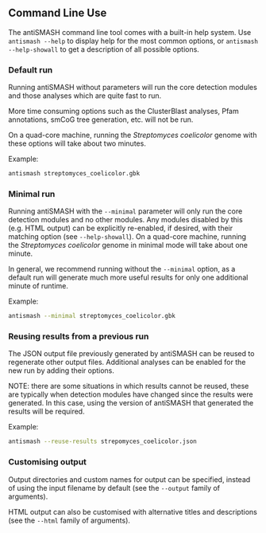 Command Line Use
----------------

The antiSMASH command line tool comes with a built-in help system. Use
`antismash --help` to display help for the most common options, or `antismash
--help-showall` to get a description of all possible options.


### Default run

Running antiSMASH without parameters will run the core detection modules
and those analyses which are quite fast to run.

More time consuming options such as the
ClusterBlast analyses, Pfam annotations, smCoG tree generation,
etc. will not be run.

On a quad-core machine, running the *Streptomyces coelicolor* genome with these options will take about two minutes.

Example:

```bash
antismash streptomyces_coelicolor.gbk
```


### Minimal run

Running antiSMASH with the `--minimal` parameter will only run the core detection modules and no other modules.
Any modules disabled by this (e.g. HTML output) can be explicitly re-enabled,
if desired, with their matching option (see `--help-showall`).
On a quad-core machine, running the *Streptomyces coelicolor* genome in minimal mode will take about one minute.

In general, we recommend running without the `--minimal`
option, as a default run will generate much more useful results for only
one additional minute of runtime.

Example:

```bash
antismash --minimal streptomyces_coelicolor.gbk
```

### Reusing results from a previous run

The JSON output file previously generated by antiSMASH can be reused to regenerate other output files.
Additional analyses can be enabled for the new run by adding their options.

NOTE: there are some situations in which results cannot be reused,
these are typically when detection modules have changed since the results were generated.
In this case, using the version of antiSMASH that generated the results will be required.

Example:
```bash
antismash --reuse-results strepomyces_coelicolor.json
```


### Customising output
Output directories and custom names for output can be specified, instead of using the input filename by default
(see the `--output` family of arguments).

HTML output can also be customised with alternative titles and descriptions
(see the `--html` family of arguments).
